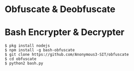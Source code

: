 # Obfuscate & Deobfuscate
# Bash Encrypter & Decrypter
```
$ pkg install nodejs
$ npm install -g bash-obfuscate
$ git clone https://github.com/Anonymous3-SIT/obfuscate
$ cd obfuscate
$ python2 bash.py
```
